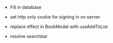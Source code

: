


- Fill in database





- set http only cookie for signing in on server



- replace effect in  BookModal with useAddToList
- resolve searchbar





